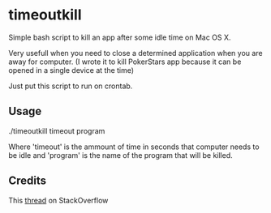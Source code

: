 # timeoutkill
Simple bash script to kill an app after some idle time on Mac OS X.

Very usefull when  you need to close a determined application when you are away for computer. (I wrote it to kill PokerStars app because it can be opened in a single device at the time) 

Just put this script to run on crontab.

## Usage
./timeoutkill timeout program

Where 'timeout' is the ammount of time in seconds that computer needs to be idle and 'program' is the name of the program that will be killed.

## Credits
This [thread](http://stackoverflow.com/questions/17964660/how-to-detect-if-user-is-away-in-osx) on StackOverflow
